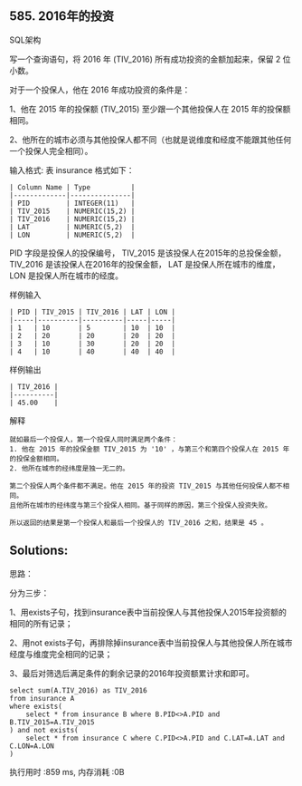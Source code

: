 ## 585. 2016年的投资
SQL架构

写一个查询语句，将 2016 年 (TIV_2016) 所有成功投资的金额加起来，保留 2 位小数。

对于一个投保人，他在 2016 年成功投资的条件是：

1、他在 2015 年的投保额 (TIV_2015) 至少跟一个其他投保人在 2015 年的投保额相同。

2、他所在的城市必须与其他投保人都不同（也就是说维度和经度不能跟其他任何一个投保人完全相同）。

输入格式:
表 insurance 格式如下：
```
| Column Name | Type          |
|-------------|---------------|
| PID         | INTEGER(11)   |
| TIV_2015    | NUMERIC(15,2) |
| TIV_2016    | NUMERIC(15,2) |
| LAT         | NUMERIC(5,2)  |
| LON         | NUMERIC(5,2)  |
```
PID 字段是投保人的投保编号， TIV_2015 是该投保人在2015年的总投保金额， TIV_2016 是该投保人在2016年的投保金额， LAT 是投保人所在城市的维度， LON 是投保人所在城市的经度。

样例输入
```
| PID | TIV_2015 | TIV_2016 | LAT | LON |
|-----|----------|----------|-----|-----|
| 1   | 10       | 5        | 10  | 10  |
| 2   | 20       | 20       | 20  | 20  |
| 3   | 10       | 30       | 20  | 20  |
| 4   | 10       | 40       | 40  | 40  |
```
样例输出
```
| TIV_2016 |
|----------|
| 45.00    |
```
解释
```
就如最后一个投保人，第一个投保人同时满足两个条件：
1. 他在 2015 年的投保金额 TIV_2015 为 '10' ，与第三个和第四个投保人在 2015 年的投保金额相同。
2. 他所在城市的经纬度是独一无二的。

第二个投保人两个条件都不满足。他在 2015 年的投资 TIV_2015 与其他任何投保人都不相同。
且他所在城市的经纬度与第三个投保人相同。基于同样的原因，第三个投保人投资失败。

所以返回的结果是第一个投保人和最后一个投保人的 TIV_2016 之和，结果是 45 。
```

## Solutions:
思路：

分为三步：

1、用exists子句，找到insurance表中当前投保人与其他投保人2015年投资额的相同的所有记录；

2、用not exists子句，再排除掉insurance表中当前投保人与其他投保人所在城市经度与维度完全相同的记录；

3、最后对筛选后满足条件的剩余记录的2016年投资额累计求和即可。
```
select sum(A.TIV_2016) as TIV_2016
from insurance A
where exists(
    select * from insurance B where B.PID<>A.PID and B.TIV_2015=A.TIV_2015
) and not exists(
    select * from insurance C where C.PID<>A.PID and C.LAT=A.LAT and C.LON=A.LON
)
```
执行用时 :859 ms, 内存消耗 :0B

